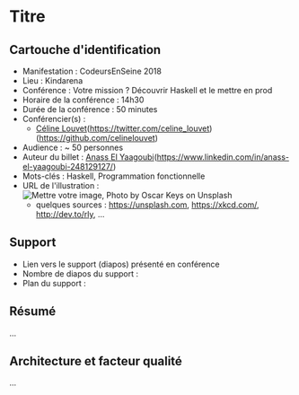# Titre

## Cartouche d'identification

 - Manifestation : CodeursEnSeine 2018
 - Lieu : Kindarena
 - Conférence : Votre mission ? Découvrir Haskell et le mettre en prod
 - Horaire de la conférence : 14h30
 - Durée de la conférence : 50 minutes
 - Conférencier(s) :
   - [Céline Louvet](https://www.linkedin.com/in/celinelouvet/)(https://twitter.com/celine_louvet)(https://github.com/celinelouvet)
 - Audience : ~ 50 personnes
 - Auteur du billet : [Anass El Yaagoubi](https://github.com/A-EL-YAAGOUBI)(https://www.linkedin.com/in/anass-el-yaagoubi-248129127/)
 - Mots-clés : Haskell, Programmation fonctionnelle
 - URL de l'illustration : ![Mettre votre image, Photo by Oscar Keys on Unsplash](oscar-keys-58399-unsplash.jpg)
   - quelques sources : https://unsplash.com, https://xkcd.com/, http://dev.to/rly, ...

## Support
 - Lien vers le support (diapos) présenté en conférence
 - Nombre de diapos du support :
 - Plan du support :

## Résumé
...

## Architecture et facteur qualité
...
